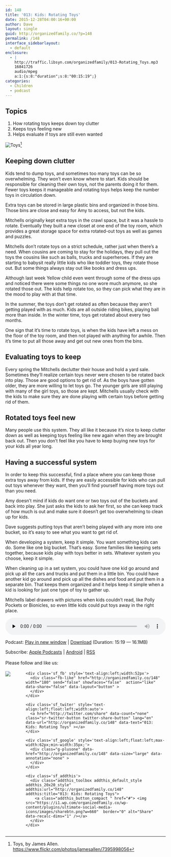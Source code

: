```yaml
---
id: 148
title: '013: Kids: Rotating Toys'
date: 2015-12-28T04:00:16+00:00
author: Dave
layout: single
guid: http://organizedfamily.co/?p=148
permalink: /148
interface_sidebarlayout:
  - default
enclosure:
  - |
    http://traffic.libsyn.com/organizedfamily/013-Rotating_Toys.mp3
    16841726
    audio/mpeg
    a:1:{s:8:"duration";s:8:"00:15:19";}
categories:
  - Children
  - podcast
---
```

## Topics

  1. How rotating toys keeps down toy clutter
  2. Keeps toys feeling new
  3. Helps evaluate if toys are still even wanted

<img src="https://i0.wp.com/organizedfamily.co/wp-content/uploads/2015/12/toys_by_james_allen.jpg?w=660" alt="Toys" data-recalc-dims="1" />[^1] 

## Keeping down clutter

Kids tend to dump toys, and sometimes too many toys can be so overwhelming. They won&#8217;t even know where to start. Kids should be responsible for cleaning their own toys, not the parents doing it for them. Fewer toys keeps it manageable and rotating toys helps keep the number toys in circulation down.

Extra toys can be stored in large plastic bins and organized in those bins. Those bins are close and easy for Amy to access, but not the kids.

Mitchells originally kept extra toys in the crawl space, but it was a hassle to rotate. Eventually they built a new closet at one end of the toy room, which provides a great storage space for extra rotated-out toys as well as games and puzzles.

Mitchells don&#8217;t rotate toys on a strict schedule, rather just when there&#8217;s a need. When cousins are coming to stay for the holidays, they pull out the toys the cousins like such as balls, trucks and superheroes. If they are starting to babysit really little kids who like toddler toys, they rotate those out. But some things always stay out like books and dress ups.

Although last week Yellow child even went through some of the dress ups and noticed there were some things no one wore much anymore, so she rotated those out. The kids help rotate too, so they can pick what they are in the mood to play with at that time.

In the summer, the toys don&#8217;t get rotated as often because they aren&#8217;t getting played with as much. Kids are all outside riding bikes, playing ball more than inside. In the winter time, toys get rotated about every two months.

One sign that it&#8217;s time to rotate toys, is when the kids have left a mess on the floor of the toy room, and then not played with anything for awhile. Then it&#8217;s time to put all those away and get out new ones from the bins.

## Evaluating toys to keep

Every spring the Mitchells declutter their house and hold a yard sale. Sometimes they&#8217;ll realize certain toys never were chosen to be rotated back into play. Those are good options to get rid of. As the boys have gotten older, they are more willing to let toys go. The younger girls are still playing with many of the girl toys, so those are kept. Mitchells usually check with the kids to make sure they are done playing with certain toys before getting rid of them.

## Rotated toys feel new

Many people use this system. They all like it because it&#8217;s nice to keep clutter down as well as keeping toys feeling like new again when they are brought back out. Then you don&#8217;t feel like you have to keep buying new toys for your kids all year long.

## Having a successful system

In order to keep this successful, find a place where you can keep those extra toys away from kids. If they are easily accessible for kids who can pull out toys whenever they want, then you&#8217;ll find yourself having more toys out than you need.

Amy doesn&#8217;t mind if kids do want one or two toys out of the buckets and back into play. She just asks the kids to ask her first, so she can keep track of how much is out and make sure it doesn&#8217;t get too overwhelming to clean up for kids.

Dave suggests putting toys that aren&#8217;t being played with any more into one bucket, so it&#8217;s easy to see what you want to get rid of.

When developing a system, keep it simple. You want something kids can do. Some like one big bucket. That&#8217;s easy. Some families like keeping sets together, because kids play with toys better in sets. Whatever system you choose, keep it simple.

When cleaning up in a set system, you could have one kid go around and pick up all the cars and trucks and put them in a little bin. You could have another kid go around and pick up all the dishes and food and put them in a separate bin. That keeps them organized and it helps keep it simple when a kid is looking for just one type of toy to gather up.

Mitchells label drawers with pictures when kids couldn&#8217;t read, like Polly Pockets or Bionicles, so even little kids could put toys away in the right place.

[^1]:    
    Toys, by James Allen. https://www.flickr.com/photos/jamesallen/7395998056

<div class="powerpress_player" id="powerpress_player_5335">
  <audio class="wp-audio-shortcode" id="audio-148-15" preload="none" style="width: 100%;" controls="controls"><source type="audio/mpeg" src="http://traffic.libsyn.com/organizedfamily/013-Rotating_Toys.mp3?_=15" /><a href="http://traffic.libsyn.com/organizedfamily/013-Rotating_Toys.mp3">http://traffic.libsyn.com/organizedfamily/013-Rotating_Toys.mp3</a></audio>
</div>

<p class="powerpress_links powerpress_links_mp3">
  Podcast: <a href="http://traffic.libsyn.com/organizedfamily/013-Rotating_Toys.mp3" class="powerpress_link_pinw" target="_blank" title="Play in new window" onclick="return powerpress_pinw('http://organizedfamily.co/?powerpress_pinw=148-podcast');" rel="nofollow">Play in new window</a> | <a href="http://traffic.libsyn.com/organizedfamily/013-Rotating_Toys.mp3" class="powerpress_link_d" title="Download" rel="nofollow" download="013-Rotating_Toys.mp3">Download</a> (Duration: 15:19 &#8212; 16.1MB)
</p>

<p class="powerpress_links powerpress_subscribe_links">
  Subscribe: <a href="https://itunes.apple.com/us/podcast/organized-family/id1047979605?mt=2&ls=1#episodeGuid=http%3A%2F%2Forganizedfamily.co%2F%3Fp%3D148" class="powerpress_link_subscribe powerpress_link_subscribe_itunes" title="Subscribe on Apple Podcasts" rel="nofollow">Apple Podcasts</a> | <a href="http://subscribeonandroid.com/organizedfamily.co/feed/podcast" class="powerpress_link_subscribe powerpress_link_subscribe_android" title="Subscribe on Android" rel="nofollow">Android</a> | <a href="http://organizedfamily.co/feed/podcast" class="powerpress_link_subscribe powerpress_link_subscribe_rss" title="Subscribe via RSS" rel="nofollow">RSS</a>
</p>

<div class='sfsi_Sicons' style='width: 100%; display: inline-block; vertical-align: middle; text-align:left'>
  <div style='margin:0px 8px 0px 0px; line-height: 24px'>
    <span>Please follow and like us:</span>
  </div>
  
  <div class='sfsi_socialwpr'>
    <div class='sf_subscrbe' style='text-align:left;float:left;width:64px'>
      <a href="http://www.specificfeeds.com/widget/emailsubscribe/MTc5ODgx/OA==/" target="_blank"><img src="https://i2.wp.com/organizedfamily.co/wp-content/plugins/ultimate-social-media-icons/images/follow_subscribe.png?w=660" data-recalc-dims="1" /></a>
    </div>
    
    <div class='sf_fb' style='text-align:left;width:52px'>
      <div class="fb-like" href="http://organizedfamily.co/148" width="180" send="false" showfaces="false"  action="like" data-share="false" data-layout="button" >
      </div>
    </div>
    
    <div class='sf_twiter' style='text-align:left;float:left;width:auto'>
      <a href="http://twitter.com/share" data-count="none" class="sr-twitter-button twitter-share-button" lang="en" data-url="http://organizedfamily.co/148" data-text="013: Kids: Rotating Toys" ></a>
    </div>
    
    <div class='sf_google' style='text-align:left;float:left;max-width:62px;min-width:35px;'>
      <div class="g-plusone" data-href="http://organizedfamily.co/148" data-size="large" data-annotation="none" >
      </div>
    </div>
    
    <div class='sf_addthis'>
      <div class="addthis_toolbox addthis_default_style addthis_20x20_style" addthis:url="http://organizedfamily.co/148" addthis:title="013: Kids: Rotating Toys">
        <a class="addthis_button_compact " href="#"> <img src="https://i1.wp.com/organizedfamily.co/wp-content/plugins/ultimate-social-media-icons/images/sharebtn.png?w=660"  border="0" alt="Share" data-recalc-dims="1" /></a>
      </div>
    </div>
  </div>
</div>